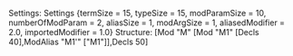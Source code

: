 Settings:
Settings {termSize = 15, typeSize = 15, modParamSize = 10, numberOfModParam = 2, aliasSize = 1, modArgSize = 1, aliasedModifier = 2.0, importedModifier = 1.0}
Structure:
[Mod "M" [Mod "M1" [Decls 40],ModAlias "M1'" ["M1"]],Decls 50]
